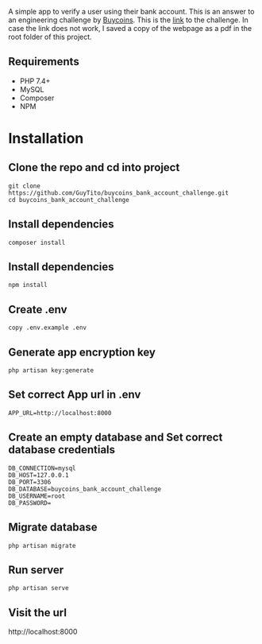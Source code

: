 A simple app to verify a user using their bank account. This is an answer to an engineering challenge by [Buycoins](https://buycoins.africa/). This is the [link](https://buycoins.notion.site/Buycoins-Engineering-Challenge-a906753db59d4bf28fcd127798eadba7) to the challenge. In case the link does not work, I saved a copy of the webpage as a pdf in the root folder of this project.



## Requirements
* PHP 7.4+
* MySQL
* Composer
* NPM

# Installation
## Clone the repo and cd into project
```
git clone https://github.com/GuyTito/buycoins_bank_account_challenge.git
cd buycoins_bank_account_challenge
```

## Install dependencies
```
composer install
```

## Install dependencies
```
npm install
```

## Create .env
```
copy .env.example .env
```

## Generate app encryption key
```
php artisan key:generate
```

## Set correct App url in .env
```
APP_URL=http://localhost:8000
```

## Create an empty database and Set correct database credentials
```
DB_CONNECTION=mysql
DB_HOST=127.0.0.1
DB_PORT=3306
DB_DATABASE=buycoins_bank_account_challenge
DB_USERNAME=root
DB_PASSWORD=
```

## Migrate database
```
php artisan migrate
```

## Run server
```
php artisan serve
```

## Visit the url
http://localhost:8000

